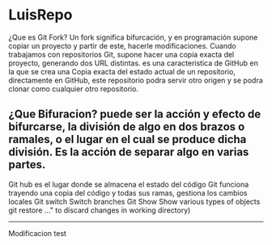 # LuisRepo
¿Que es Git Fork?
Un fork significa bifurcación, y en programación supone copiar un proyecto 
y partir de este,  hacerle modificaciones. Cuando trabajamos
 con repositorios Git, supone hacer una copia exacta del proyecto,
 generando dos URL distintas.
es una caracteristica de GitHub en la que se crea una Copia exacta del estado actual
de un repositorio, directamente en GitHub, este repositorio podra servir
otro origen y se podra clonar como cualquier otro repositorio.

¿Que Bifuracion?
puede ser la acción y efecto de bifurcarse, la división de algo en
dos brazos o ramales, o el lugar en el cual se produce dicha división.
Es la acción de separar algo en varias partes.
-------------------------------------------------------------------------------------

Git hub es el lugar donde se almacena el estado del código
Git funciona trayendo una copia del código y todas sus ramas, gestiona los cambios locales
Git switch	Switch branches
Git Show           Show various types of objects
git restore <file>..." to discard changes in working directory)

----------------------------------------------------------------------------------------
Modificacion test
